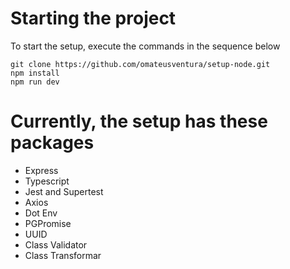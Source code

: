 # Starting the project

To start the setup, execute the commands in the sequence below

```
git clone https://github.com/omateusventura/setup-node.git
npm install
npm run dev
```

# Currently, the setup has these packages

- Express
- Typescript
- Jest and Supertest
- Axios
- Dot Env
- PGPromise
- UUID
- Class Validator
- Class Transformar
